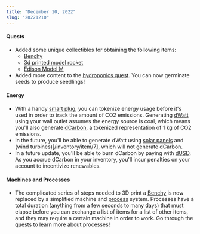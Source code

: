 ```yaml
---
title: "December 10, 2022"
slug: "20221210"
---
```


#### Quests

- Added some unique collectibles for obtaining the following items:
  - [Benchy](/inventory/item/1)
  - [3d printed model rocket](/inventory/item/11)
  - [Edison Model M](/inventory/item/4)
- Added more content to the [hydroponics quest](/quests/play/2). You can now germinate seeds to produce seedlings!

#### Energy

- With a handy [smart plug](/inventory/item/29), you can tokenize energy usage before it's used in order to track the amount of CO2 emissions. Generating [dWatt](/inventory/item/22) using your wall outlet assumes the energy source is coal, which means you'll also generate [dCarbon](/inventory/item/20), a tokenized representation of 1 kg of CO2 emissions.
- In the future, you'll be able to generate dWatt using [solar panels](/inventory/item/5) and (wind turbines)[/inventory/item/7], which will not generate dCarbon.
- In a future update, you'll be able to burn dCarbon by paying with [dUSD](/inventory/item/24). As you accrue dCarbon in your inventory, you'll incur penalties on your account to incentivize renewables.

#### Machines and Processes

- The complicated series of steps needed to 3D print a [Benchy](/inventory/item/1) is now replaced by a simplified machine and [process](/docs/processes) system. Processes have a total duration (anything from a few seconds to many days) that must elapse before you can exchange a list of items for a list of other items, and they may require a certain machine in order to work. Go through the quests to learn more about processes!